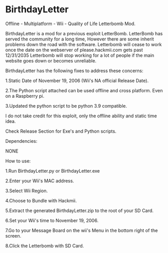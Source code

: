 # BirthdayLetter
Offline - Multiplatform - Wii - Quality of Life Letterbomb Mod.

BirthdayLetter is a mod for a previous exploit LetterBomb.
LetterBomb has served the community for a long time,
However there are some inherit problems down the road with the software.
Letterbomb will cease to work once the date on the webserver of please.hackmii.com gets past 12/31/2035
Letterbomb will stop working for a lot of people if the main website goes down or becomes unreliable.


BirthdayLetter has the following fixes to address these concerns:

1.Static Date of November 19, 2006 (Wii's NA official Release Date).

2.The Python script attached can be used offline and cross platform. Even on a Raspberry pi.

3.Updated the python script to be python 3.9 compatible.

I do not take credit for this exploit, only the offline ability and static time idea.

Check Release Section for Exe's and Python scripts.

Dependencies:

NONE


How to use:

1.Run BirthdayLetter.py or BirthdayLetter.exe

2.Enter your Wii's MAC address.

3.Select Wii Region.

4.Choose to Bundle with Hackmii.

5.Extract the generated BirthdayLetter.zip to the root of your SD Card.

6.Set your Wii's time to November 19, 2006.

7.Go to your Message Board on the wii's Menu in the bottom right of the screen.

8.Click the Letterbomb with SD Card.
